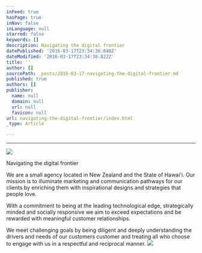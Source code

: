 ```yaml
---
inFeed: true
hasPage: true
inNav: false
inLanguage: null
starred: false
keywords: []
description: Navigating the digital frontier
datePublished: '2016-03-17T23:34:36.848Z'
dateModified: '2016-03-17T23:34:30.822Z'
title: ''
author: []
sourcePath: _posts/2016-03-17-navigating-the-digital-frontier.md
published: true
authors: []
publisher:
  name: null
  domain: null
  url: null
  favicon: null
url: navigating-the-digital-frontier/index.html
_type: Article

---
```

****
![](https://the-grid-user-content.s3-us-west-2.amazonaws.com/abbe3c24-ae8e-414d-8562-16be43c08761.jpg)

Navigating the digital frontier

We are a small agency located in New Zealand and the State of Hawai'i. Our mission is to illuminate marketing and communication pathways for our clients by enriching them with inspirational designs and strategies that people love.

With a commitment to being at the leading technological edge, strategically minded and socially responsive we aim to exceed expectations and be rewarded with meaningful customer relationships.

We meet challenging goals by being diligent and deeply understanding the drivers and needs of our customers customer and treating all who choose to engage with us in a respectful and reciprocal manner. ![](https://the-grid-user-content.s3-us-west-2.amazonaws.com/c0bc410f-4b4d-4c25-9902-c06545ed2f4f.jpg)